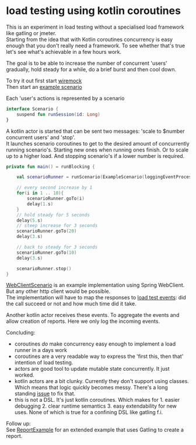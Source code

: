 # load testing using kotlin coroutines
This is an experiment in load testing without a specialised load framework like gatling or jmeter.  
Starting from the idea that with Kotlin coroutines concurrency is easy enough that you don't really need a framework.
To see whether that's true let's see what's achievable in a few hours work.

The goal is to be able to increase the number of concurrent 'users' gradually, hold steady for a while, do a brief burst and then cool down.

To try it out first start [wiremock](src/main/kotlin/laad/RunWiremock.kt)  
Then start an [example scenario](src/main/kotlin/laad/Example.kt)

Each 'user's actions is represented by a scenario
```kotlin
interface Scenario {
    suspend fun runSession(id: Long)
}
```
A kotlin actor is started that can be sent two messages: 'scale to $number concurrent users' and 'stop'.  
It launches scenario coroutines to get to the desired amount of concurrently running scenario's. Starting new ones when running ones finish. Or to scale up to a higher load. And stopping scenario's if a lower number is required.

```kotlin
private fun main() = runBlocking {

    val scenarioRunner = runScenario(ExampleScenario(loggingEventProcessor()), tick = 1.s)

    // every second increase by 1
    for(i in 1 .. 10){
        scenarioRunner.goTo(i)
        delay(1.s)
    }
    // hold steady for 5 seconds
    delay(5.s)
    // steep increase for 3 seconds
    scenarioRunner.goTo(20)
    delay(3.s)

    // back to steady for 3 seconds
    scenarioRunner.goTo(10)
    delay(3.s)

    scenarioRunner.stop()
}
```

[WebClientScenario](src/main/kotlin/laad/WebClientScenario.kt) is an example implementation using Spring WebClient. But any other http client would be possible.  
The implementation will have to map the responses to [load test events](src/main/kotlin/laad/Event.kt): did the call succeed or not and how much time did it take.

Another kotlin actor receives these events. To aggregate the events and allow creation of reports. Here we only log the incoming events.

Concluding:  
- coroutines _do_ make concurrency easy enough to implement a load runner in a days work  
- coroutines are a very readable way to express the 'first this, then that' intention of load testing.  
- actors are good tool to update mutable state concurrently. It just worked.  
- kotlin actors are a bit clunky. Currently they don't support using classes. Which means that logic quickly becomes messy. There's a long standing [issue](https://github.com/Kotlin/kotlinx.coroutines/issues/87) to fix that.
- this is not a DSL. It's just kotlin coroutines. Which makes for 1. easier debugging 2. clear runtime semantics 3. easy extendability for new uses. None of which is true for a confining DSL like gatling f.i.  

Follow up:  
See [ReportExample](src/main/kotlin/laad/gatling/ReportExample.kt) for an extended example that uses Gatling to create a report. 